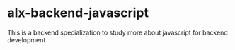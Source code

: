 # alx-backend-javascript
This is a backend specialization to study more about javascript for backend development
